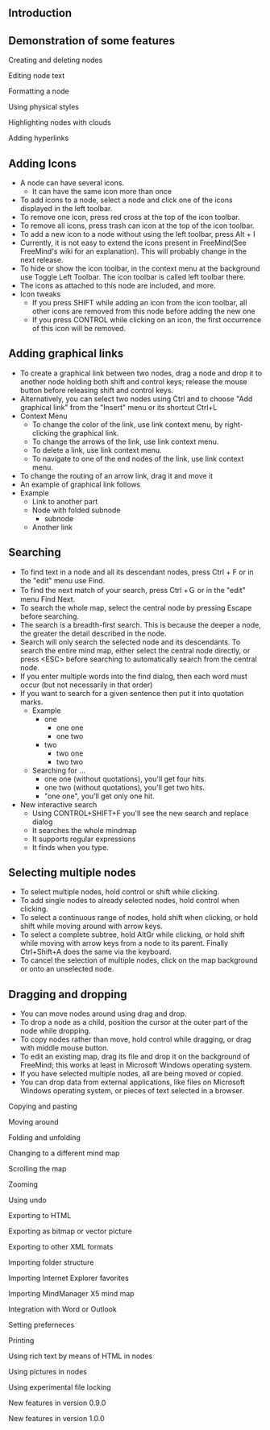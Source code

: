 ## Introduction



## Demonstration of some features



Creating and deleting nodes



Editing node text



Formatting a node



Using physical styles



Highlighting nodes with clouds



Adding hyperlinks



## Adding Icons

* A node can have several icons.
  * It can have the same icon more than once
* To add icons to a node, select a node and click one of the icons displayed in the left toolbar.
* To remove one icon, press red cross at the top of the icon toolbar.
* To remove all icons, press trash can icon at the top of the icon toolbar.
* To add a new icon to a node without using the left toolbar, press Alt + I
* Currently, it is not easy to extend the icons present in FreeMind(See FreeMind's wiki for an explanation). This will probably change in the next release.
* To hide or show the icon toolbar, in the context menu at the background use Toggle Left Toolbar. The icon toolbar is called left toolbar there.
* The icons as attached to this node are included, and more.
* Icon tweaks
  * If you press SHIFT while adding an icon from the icon toolbar, all other icons are removed from this node before adding the new one
  * If you press CONTROL while clicking on an icon, the first occurrence of this icon will be removed.

## Adding graphical links

* To create a graphical link between two nodes, drag a node and drop it to another node holding both shift and control keys; release the mouse button before releasing shift and control keys.
* Alternatively, you can select two nodes using Ctrl and to choose "Add graphical link" from the "Insert" menu or its shortcut Ctrl+L
* Context Menu
  * To change the color of the link, use link context menu, by right-clicking the graphical link.
  * To change the arrows of the link, use link context menu.
  * To delete a link, use link context menu.
  * To navigate to one of the end nodes of the link, use link context menu.
* To change the routing of an arrow link, drag it and move it
* An example of graphical link follows
* Example
  * Link to another part
  * Node with folded subnode
    * subnode
  * Another link

## Searching

* To find text in a node and all its descendant nodes, press Ctrl + F or in the "edit" menu use Find.
* To find the next match of your search, press Ctrl +Ｇ or in the "edit" menu Find Next.
* To search the whole map, select the central node by pressing Escape before searching.
* The search is a breadth-first search. This is because the deeper a node, the greater the detail described in the node.
* Search will only search the selected node and its descendants. To search the entire mind map, either select the central node directly, or press \<ESC> before searching to automatically search from the central node.
* If you enter multiple words into the find dialog, then each word must occur (but not necessarily in that order)
* If you want to search for a given sentence then put it into quotation marks.
  * Example
    * one
      * one one
      * one two
    * two
      * two one
      * two two
  * Searching for ...
    * one one (without quotations), you'll get four hits.
    * one two (without quotations), you'll get two hits.
    * "one one", you'll get only one hit.
* New interactive search
  * Using CONTROL+SHIFT+F you'll see the new search and replace dialog
  * It searches the whole mindmap
  * It supports regular expressions
  * It finds when you type.


## Selecting multiple nodes

* To select multiple nodes, hold control or shift while clicking.
* To add single nodes to already selected nodes, hold control when clicking.
* To select a continuous range of nodes, hold shift when clicking, or hold shift while moving around with arrow keys.
* To select a complete subtree, hold AltGr while clicking, or hold shift while moving with arrow keys from a node to its parent. Finally Ctrl+Shift+A does the same via the keyboard.
* To cancel the selection of multiple nodes, click on the map background or onto an unselected node.

## Dragging and dropping

* You can move nodes around using drag and drop.
* To drop a node as a child, position the cursor at the outer part of the node while dropping.
* To copy nodes rather than move, hold control while dragging, or drag with middle mouse button.
* To edit an existing map, drag its file and drop it on the background of FreeMind; this works at least in Microsoft Windows operating system.
* If you have selected multiple nodes, all are being moved or copied.
* You can drop data from external applications, like files on Microsoft Windows operating system, or pieces of text selected in a browser.

Copying and pasting



Moving around



Folding and unfolding



Changing to a different mind map



Scrolling the map

Zooming

Using undo

Exporting to HTML

Exporting as bitmap or vector picture

Exporting to other XML formats

Importing folder structure

Importing Internet Explorer favorites

Importing MindManager X5 mind map

Integration with Word or Outlook

Setting preferneces

Printing

Using rich text by means of HTML in nodes

Using pictures in nodes

Using experimental file locking

New features in version 0.9.0

New features in version 1.0.0



